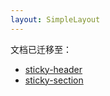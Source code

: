 ```yaml
---
layout: SimpleLayout
---
```


文档已迁移至：

- [sticky-header](sticky-header.md)
- [sticky-section](sticky-section.md)
